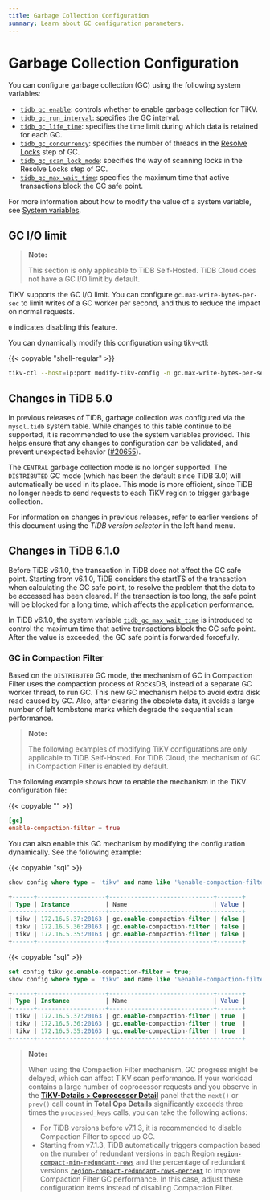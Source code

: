 ```yaml
---
title: Garbage Collection Configuration
summary: Learn about GC configuration parameters.
---
```


# Garbage Collection Configuration

You can configure garbage collection (GC) using the following system variables:

* [`tidb_gc_enable`](/system-variables.md#tidb_gc_enable-new-in-v50): controls whether to enable garbage collection for TiKV.
* [`tidb_gc_run_interval`](/system-variables.md#tidb_gc_run_interval-new-in-v50): specifies the GC interval.
* [`tidb_gc_life_time`](/system-variables.md#tidb_gc_life_time-new-in-v50): specifies the time limit during which data is retained for each GC.
* [`tidb_gc_concurrency`](/system-variables.md#tidb_gc_concurrency-new-in-v50): specifies the number of threads in the [Resolve Locks](/garbage-collection-overview.md#resolve-locks) step of GC.
* [`tidb_gc_scan_lock_mode`](/system-variables.md#tidb_gc_scan_lock_mode-new-in-v50): specifies the way of scanning locks in the Resolve Locks step of GC.
* [`tidb_gc_max_wait_time`](/system-variables.md#tidb_gc_max_wait_time-new-in-v610): specifies the maximum time that active transactions block the GC safe point.

For more information about how to modify the value of a system variable, see [System variables](/system-variables.md).

## GC I/O limit

<CustomContent platform="tidb-cloud">

> **Note:**
>
> This section is only applicable to TiDB Self-Hosted. TiDB Cloud does not have a GC I/O limit by default.

</CustomContent>

TiKV supports the GC I/O limit. You can configure `gc.max-write-bytes-per-sec` to limit writes of a GC worker per second, and thus to reduce the impact on normal requests.

`0` indicates disabling this feature.

You can dynamically modify this configuration using tikv-ctl:

{{< copyable "shell-regular" >}}

```bash
tikv-ctl --host=ip:port modify-tikv-config -n gc.max-write-bytes-per-sec -v 10MB
```

## Changes in TiDB 5.0

In previous releases of TiDB, garbage collection was configured via the `mysql.tidb` system table. While changes to this table continue to be supported, it is recommended to use the system variables provided. This helps ensure that any changes to configuration can be validated, and prevent unexpected behavior ([#20655](https://github.com/pingcap/tidb/issues/20655)).

The `CENTRAL` garbage collection mode is no longer supported. The `DISTRIBUTED` GC mode (which has been the default since TiDB 3.0) will automatically be used in its place. This mode is more efficient, since TiDB no longer needs to send requests to each TiKV region to trigger garbage collection.

For information on changes in previous releases, refer to earlier versions of this document using the _TIDB version selector_ in the left hand menu.

## Changes in TiDB 6.1.0

Before TiDB v6.1.0, the transaction in TiDB does not affect the GC safe point. Starting from v6.1.0, TiDB considers the startTS of the transaction when calculating the GC safe point, to resolve the problem that the data to be accessed has been cleared. If the transaction is too long, the safe point will be blocked for a long time, which affects the application performance.

In TiDB v6.1.0, the system variable [`tidb_gc_max_wait_time`](/system-variables.md#tidb_gc_max_wait_time-new-in-v610) is introduced to control the maximum time that active transactions block the GC safe point. After the value is exceeded, the GC safe point is forwarded forcefully.

### GC in Compaction Filter

Based on the `DISTRIBUTED` GC mode, the mechanism of GC in Compaction Filter uses the compaction process of RocksDB, instead of a separate GC worker thread, to run GC. This new GC mechanism helps to avoid extra disk read caused by GC. Also, after clearing the obsolete data, it avoids a large number of left tombstone marks which degrade the sequential scan performance.

<CustomContent platform="tidb-cloud">

> **Note:**
>
> The following examples of modifying TiKV configurations are only applicable to TiDB Self-Hosted. For TiDB Cloud, the mechanism of GC in Compaction Filter is enabled by default.

</CustomContent>

The following example shows how to enable the mechanism in the TiKV configuration file:

{{< copyable "" >}}

```toml
[gc]
enable-compaction-filter = true
```

You can also enable this GC mechanism by modifying the configuration dynamically. See the following example:

{{< copyable "sql" >}}

```sql
show config where type = 'tikv' and name like '%enable-compaction-filter%';
```

```sql
+------+-------------------+-----------------------------+-------+
| Type | Instance          | Name                        | Value |
+------+-------------------+-----------------------------+-------+
| tikv | 172.16.5.37:20163 | gc.enable-compaction-filter | false |
| tikv | 172.16.5.36:20163 | gc.enable-compaction-filter | false |
| tikv | 172.16.5.35:20163 | gc.enable-compaction-filter | false |
+------+-------------------+-----------------------------+-------+
```

{{< copyable "sql" >}}

```sql
set config tikv gc.enable-compaction-filter = true;
show config where type = 'tikv' and name like '%enable-compaction-filter%';
```

```sql
+------+-------------------+-----------------------------+-------+
| Type | Instance          | Name                        | Value |
+------+-------------------+-----------------------------+-------+
| tikv | 172.16.5.37:20163 | gc.enable-compaction-filter | true  |
| tikv | 172.16.5.36:20163 | gc.enable-compaction-filter | true  |
| tikv | 172.16.5.35:20163 | gc.enable-compaction-filter | true  |
+------+-------------------+-----------------------------+-------+
```

<CustomContent platform="tidb">

> **Note:**
>
> When using the Compaction Filter mechanism, GC progress might be delayed, which can affect TiKV scan performance. If your workload contains a large number of coprocessor requests and you observe in the [**TiKV-Details > Coprocessor Detail**](/grafana-tikv-dashboard.md#coprocessor-detail) panel that the `next()` or `prev()` call count in **Total Ops Details** significantly exceeds three times the `processed_keys` calls, you can take the following actions:
> 
> - For TiDB versions before v7.1.3, it is recommended to disable Compaction Filter to speed up GC.
> - Starting from v7.1.3, TiDB automatically triggers compaction based on the number of redundant versions in each Region [`region-compact-min-redundant-rows`](/tikv-configuration-file.md#region-compact-min-redundant-rows-new-in-v710) and the percentage of redundant versions [`region-compact-redundant-rows-percent`](/tikv-configuration-file.md#region-compact-redundant-rows-percent-new-in-v710) to improve Compaction Filter GC performance. In this case, adjust these configuration items instead of disabling Compaction Filter.

</CustomContent>
